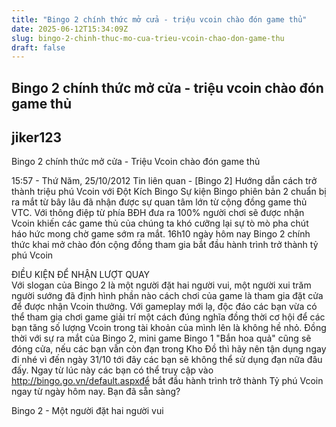 ```yaml
---
title: "Bingo 2 chính thức mở cửa - triệu vcoin chào đón game thủ"
date: 2025-06-12T15:34:09Z
slug: bingo-2-chinh-thuc-mo-cua-trieu-vcoin-chao-don-game-thu
draft: false
---
```


## Bingo 2 chính thức mở cửa - triệu vcoin chào đón game thủ

## jiker123

Bingo 2 chính thức mở cửa - Triệu Vcoin chào đón game thủ
 
15:57 - Thứ Năm, 25/10/2012
 Tin liên quan   -   [Bingo 2] Hướng dẫn cách trở thành triệu phú Vcoin với Đột Kích Bingo
  Sự kiện Bingo phiên bản 2 chuẩn bị ra mắt từ bây lâu đã nhận được sự quan tâm lớn từ cộng đồng game thủ VTC. Với thông điệp từ phía BĐH đưa ra 100% người chơi sẽ được nhận Vcoin khiến các game thủ của chúng ta khó cưỡng lại sự tò mò pha chút háo hức mong chờ game sớm ra mắt. 
  16h10 ngày hôm nay Bingo 2 chính thức khai mở chào đón cộng đồng tham gia bắt đầu hành trình trở thành tỷ phú Vcoin


ĐIỀU KIỆN ĐỂ NHẬN LƯỢT QUAY  
Với slogan của Bingo 2 là một người đặt hai người vui, một người xui trăm người sướng đã định hình phần nào cách chơi của game là tham gia đặt cửa để được nhận Vcoin thưởng. Với gameplay mới lạ, độc đáo các bạn vừa có thể tham gia chơi game giải trí một cách đúng nghĩa đồng thời cơ hội để các bạn tăng số lượng Vcoin trong tài khoản của mình lên là không hề nhỏ.  Đồng thời với sự ra mắt của Bingo 2, mini game Bingo 1 "Bắn hoa quả" cũng sẽ đóng cửa, nếu các bạn vẫn còn đạn trong Kho Đồ thì hãy nên tận dụng ngay đi nhé vì đến ngày 31/10 tới đây các bạn sẽ không thể sử dụng đạn nữa đâu đấy.  Ngay từ lúc này các bạn có thể truy cập vào  http://bingo.go.vn/default.aspxđể bắt đầu hành trình trở thành Tỷ phú Vcoin ngay từ ngày hôm nay. Bạn đã sẵn sàng?

Bingo 2 - Một người đặt hai người vui